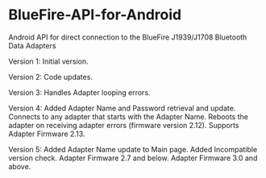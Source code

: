 # BlueFire-API-for-Android
Android API for direct connection to the BlueFire J1939/J1708 Bluetooth Data Adapters

Version 1:
	Initial version.
	
Version 2:
	Code updates.
	
Version 3:
	Handles Adapter looping errors.
	
Version 4:
	Added Adapter Name and Password retrieval and update.
	Connects to any adapter that starts with the Adapter Name.
	Reboots the adapter on receiving adapter errors (firmware version 2.12).
	Supports Adapter Firmware 2.13.
	
Version 5:
	Added Adapter Name update to Main page.
	Added Incompatible version check.
		Adapter Firmware 2.7 and below.
		Adapter Firmware 3.0 and above.
	
	
